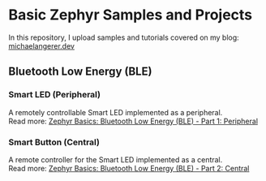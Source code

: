 # Basic Zephyr Samples and Projects

In this repository, I upload samples and tutorials covered on my blog: [michaelangerer.dev](http://michaelangerer.dev/) 

## Bluetooth Low Energy (BLE)

### Smart LED (Peripheral)

A remotely controllable Smart LED implemented as a peripheral. <br>
Read more: [Zephyr Basics: Bluetooth Low Energy (BLE) - Part 1: Peripheral](http://michaelangerer.dev/zephyr/2022/04/07/zephyr-basics-ble-1.html)

### Smart Button (Central)

A remote controller for the Smart LED implemented as a central. <br>
Read more: [Zephyr Basics: Bluetooth Low Energy (BLE) - Part 2: Central](http://michaelangerer.dev/zephyr/2022/05/31/zephyr-basics-ble-2.html)
